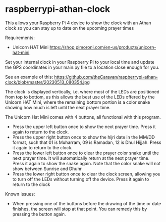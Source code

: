 # raspberrypi-athan-clock

This allows your Raspberry Pi 4 device to show the clock with an Athan clock so you can stay up to date on the upcoming prayer times

Requirements:
- Unicorn HAT Mini https://shop.pimoroni.com/en-us/products/unicorn-hat-mini

Set your internal clock in your Raspberry Pi to your local time and update the GPS coordinates in your main.py file to a location close enough for you. 

See an example of this: https://github.com/theCaravan/raspberrypi-athan-clock/blob/master/20230513_080354.jpg

The clock is displayed vertically, i.e. where most of the LEDs are positioned from top to bottom, as this allows the best use of the LEDs offered by the Unicorn HAT Mini, where the remaining bottom portion is a color snake showing how much is left until the next prayer time. 

The Unicorn Hat Mini comes with 4 buttons, all functional with this program. 

- Press the upper left button once to show the next prayer time. Press it again to return to the clock.
- Press the upper right button once to show the hijri date in the MM/DD format, such that 01 is Muharram, 09 is Ramadan, 12 is Dhul Hijjah. Press it again to return to the clock.
- Press the lower left button once to clear the prayer color snake until the next prayer time. It will automatically return at the next prayer time. Press it again to show the snake again. Note that the color snake will not show between Sunrise and Dhuhr
- Press the lower right button once to clear the clock screen, allowing you to turn off the LEDs without turning off the device. Press it again to return to the clock

Known Issues:
- When pressing one of the buttons before the drawing of the time or date finishes, the screen will stop at that point. You can remedy this by pressing the button again. 
